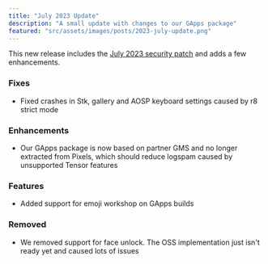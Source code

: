 ```yaml
---
title: "July 2023 Update"
description: "A small update with changes to our GApps package"
featured: "src/assets/images/posts/2023-july-update.png"
---
```


This new release includes the [July 2023 security patch](https://source.android.com/docs/security/bulletin/2023-07-01) and adds a few enhancements.

### Fixes

-   Fixed crashes in Stk, gallery and AOSP keyboard settings caused by r8 strict mode

### Enhancements

-   Our GApps package is now based on partner GMS and no longer extracted from Pixels, which should reduce logspam caused by unsupported Tensor features

### Features

-   Added support for emoji workshop on GApps builds

### Removed

-   We removed support for face unlock. The OSS implementation just isn't ready yet and caused lots of issues

